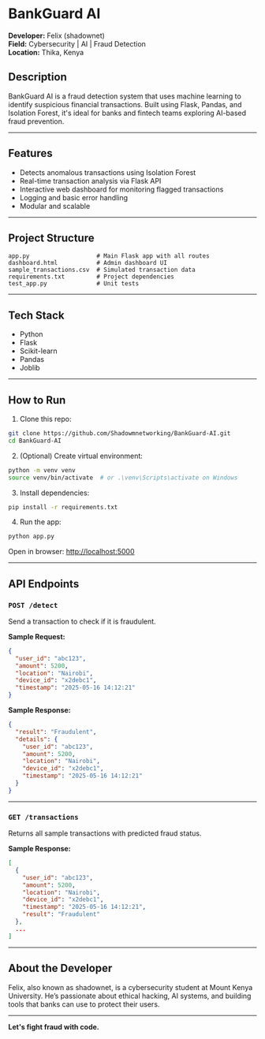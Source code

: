 # BankGuard AI

**Developer:** Felix (shadownet)  
**Field:** Cybersecurity | AI | Fraud Detection  
**Location:** Thika, Kenya

## Description
BankGuard AI is a fraud detection system that uses machine learning to identify suspicious financial transactions. Built using Flask, Pandas, and Isolation Forest, it's ideal for banks and fintech teams exploring AI-based fraud prevention.

---

## Features
- Detects anomalous transactions using Isolation Forest
- Real-time transaction analysis via Flask API
- Interactive web dashboard for monitoring flagged transactions
- Logging and basic error handling
- Modular and scalable

---

## Project Structure

```
app.py                   # Main Flask app with all routes
dashboard.html           # Admin dashboard UI
sample_transactions.csv  # Simulated transaction data
requirements.txt         # Project dependencies
test_app.py              # Unit tests
```

---

## Tech Stack
- Python
- Flask
- Scikit-learn
- Pandas
- Joblib

---

## How to Run
1. Clone this repo:
```bash
git clone https://github.com/Shadowmnetworking/BankGuard-AI.git
cd BankGuard-AI
```

2. (Optional) Create virtual environment:
```bash
python -m venv venv
source venv/bin/activate  # or .\venv\Scripts\activate on Windows
```

3. Install dependencies:
```bash
pip install -r requirements.txt
```

4. Run the app:
```bash
python app.py
```

Open in browser: [http://localhost:5000](http://localhost:5000)

---

## API Endpoints

### `POST /detect`
Send a transaction to check if it is fraudulent.

**Sample Request:**
```json
{
  "user_id": "abc123",
  "amount": 5200,
  "location": "Nairobi",
  "device_id": "x2debc1",
  "timestamp": "2025-05-16 14:12:21"
}
```

**Sample Response:**
```json
{
  "result": "Fraudulent",
  "details": {
    "user_id": "abc123",
    "amount": 5200,
    "location": "Nairobi",
    "device_id": "x2debc1",
    "timestamp": "2025-05-16 14:12:21"
  }
}
```

---

### `GET /transactions`
Returns all sample transactions with predicted fraud status.

**Sample Response:**
```json
[
  {
    "user_id": "abc123",
    "amount": 5200,
    "location": "Nairobi",
    "device_id": "x2debc1",
    "timestamp": "2025-05-16 14:12:21",
    "result": "Fraudulent"
  },
  ...
]
```

---

## About the Developer
Felix, also known as shadownet, is a cybersecurity student at Mount Kenya University. He’s passionate about ethical hacking, AI systems, and building tools that banks can use to protect their users.

---

**Let's fight fraud with code.**
